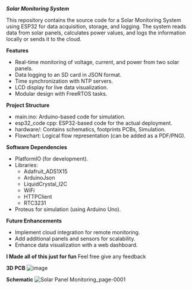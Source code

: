 ***Solar Monitoring System***

This repository contains the source code for a Solar Monitoring System using ESP32 for data acquisition, storage, and logging. The system reads data from solar panels, calculates power values, and logs the information locally or sends it to the cloud.

**Features**
- Real-time monitoring of voltage, current, and power from two solar panels.
- Data logging to an SD card in JSON format.
- Time synchronization with NTP servers.
- LCD display for live data visualization.
- Modular design with FreeRTOS tasks.

**Project Structure**
- main.ino: Arduino-based code for simulation.
- esp32_code cpp: ESP32-based code for the actual deployment.
- hardware/: Contains schematics, footprints PCBs, Simulation.
- Flowchart: Logical flow representation (can be added as a PDF/PNG).

**Software Dependencies**

- PlatformIO (for development).
- Libraries:
  - Adafruit_ADS1X15
  - ArduinoJson
  - LiquidCrystal_I2C
  - WiFi
  - HTTPClient
  - RTC3231
- Proteus for simulation (using Arduino Uno).

**Future Enhancements**
- Implement cloud integration for remote monitoring.
- Add additional panels and sensors for scalability.
- Enhance data visualization with a web dashboard.

****I Made all of this just for fun****
Feel free give any feedback

**3D PCB**
![image](https://github.com/user-attachments/assets/385ede2e-5562-44b3-b791-395de2d55ff2)

**Schematic**
![Solar Panel Monitoring_page-0001](https://github.com/user-attachments/assets/2244f3c1-5ff8-4796-b8df-9c2aaa513c88)

